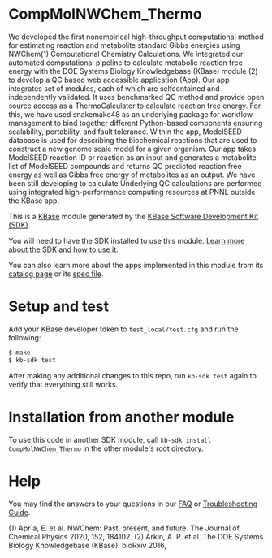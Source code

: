 # CompMolNWChem_Thermo

We developed the first nonempirical high-throughput computational method for estimating reaction and metabolite standard Gibbs energies using NWChem(1) Computational Chemistry Calculations.  We integrated our automated computational pipeline to calculate metabolic reaction free energy with the DOE Systems Biology Knowledgebase (KBase) module (2) to develop a QC based web accessible application (App). Our app integrates set of modules, each of which are selfcontained and independently validated. It uses benchmarked QC method and provide open source access as a ThermoCalculator to calculate reaction free energy. For this, we have used snakemake48 as an underlying package for workflow management to bind together different Python-based components ensuring scalability, portability, and fault tolerance. Within the app, ModelSEED database is used for describing the biochemical reactions that are used to construct a new genome scale model for a given organism. Our app takes ModelSEED reaction ID or reaction as an input and generates a metabolite list of ModelSEED compounds and returns QC predicted reaction free energy as well as Gibbs free energy of metabolites as an output. We have been still developing to calculate Underlying QC calculations are performed using integrated high-performance computing resources at PNNL outside the KBase app.

This is a [KBase](https://kbase.us) module generated by the [KBase Software Development Kit (SDK)](https://github.com/kbase/kb_sdk).

You will need to have the SDK installed to use this module. [Learn more about the SDK and how to use it](https://kbase.github.io/kb_sdk_docs/).

You can also learn more about the apps implemented in this module from its [catalog page](https://narrative.kbase.us/#catalog/modules/CompMolNWChem_Thermo) or its [spec file]($module_name.spec).

# Setup and test

Add your KBase developer token to `test_local/test.cfg` and run the following:

```bash
$ make
$ kb-sdk test
```

After making any additional changes to this repo, run `kb-sdk test` again to verify that everything still works.

# Installation from another module

To use this code in another SDK module, call `kb-sdk install CompMolNWChem_Thermo` in the other module's root directory.

# Help

You may find the answers to your questions in our [FAQ](https://kbase.github.io/kb_sdk_docs/references/questions_and_answers.html) or [Troubleshooting Guide](https://kbase.github.io/kb_sdk_docs/references/troubleshooting.html).

(1) Apr`a, E. et al. NWChem: Past, present, and future. The Journal of Chemical Physics
2020, 152, 184102.
(2)	Arkin, A. P. et al. The DOE Systems Biology Knowledgebase (KBase). bioRxiv 2016,

